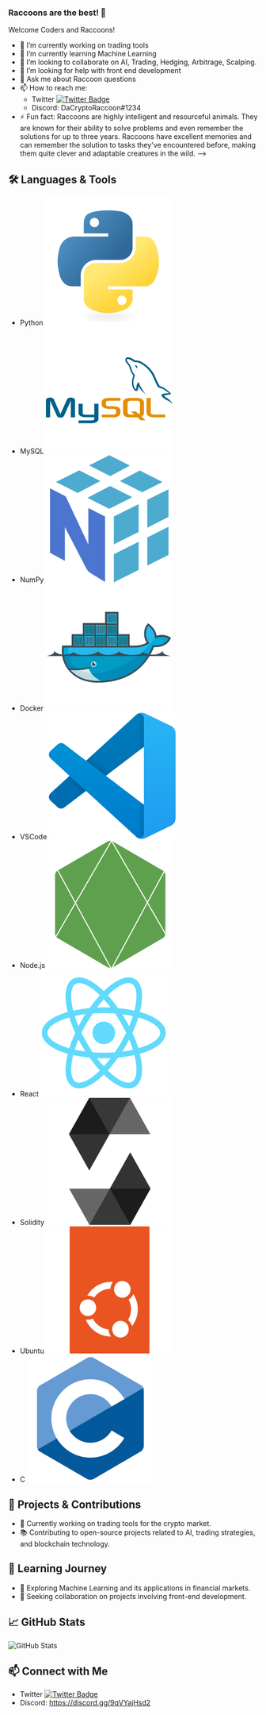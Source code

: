 ### Raccoons are the best! 👋

Welcome Coders and Raccoons!

- 🔭 I’m currently working on trading tools
- 🌱 I’m currently learning Machine Learning
- 👯 I’m looking to collaborate on AI, Trading, Hedging, Arbitrage, Scalping.
- 🤔 I’m looking for help with front end development
- 💬 Ask me about Raccoon questions
- 📫 How to reach me:
  - Twitter [![Twitter Badge](https://img.shields.io/twitter/follow/DaCryptoRaccoon?style=social)](https://twitter.com/DaCryptoRaccoon)
  - Discord: DaCryptoRaccoon#1234
- ⚡ Fun fact: Raccoons are highly intelligent and resourceful animals. They are known for their ability to solve problems and even remember the solutions for up to three years. Raccoons have excellent memories and can remember the solution to tasks they've encountered before, making them quite clever and adaptable creatures in the wild.
-->

## 🛠️ Languages & Tools

- Python ![Python Logo](https://raw.githubusercontent.com/devicons/devicon/master/icons/python/python-original.svg)
- MySQL ![MySQL Logo](https://raw.githubusercontent.com/devicons/devicon/master/icons/mysql/mysql-original-wordmark.svg)
- NumPy ![NumPy Logo](https://raw.githubusercontent.com/devicons/devicon/master/icons/numpy/numpy-original.svg)
- Docker ![Docker Logo](https://raw.githubusercontent.com/devicons/devicon/master/icons/docker/docker-original.svg)
- VSCode ![VSCode Logo](https://raw.githubusercontent.com/devicons/devicon/master/icons/vscode/vscode-original.svg)
- Node.js ![Node.js Logo](https://raw.githubusercontent.com/devicons/devicon/master/icons/nodejs/nodejs-plain.svg)
- React ![React Logo](https://raw.githubusercontent.com/devicons/devicon/master/icons/react/react-original.svg)
- Solidity ![Solidity Logo](https://raw.githubusercontent.com/devicons/devicon/master/icons/solidity/solidity-original.svg)
- Ubuntu ![Ubuntu Logo](https://raw.githubusercontent.com/devicons/devicon/master/icons/ubuntu/ubuntu-plain.svg)
- C ![C Logo](https://raw.githubusercontent.com/devicons/devicon/master/icons/c/c-original.svg)

## 🔧 Projects & Contributions

- 🚀 Currently working on trading tools for the crypto market.
- 📚 Contributing to open-source projects related to AI, trading strategies, and blockchain technology.

## 🌱 Learning Journey

- 🤖 Exploring Machine Learning and its applications in financial markets.
- 🚧 Seeking collaboration on projects involving front-end development.

## 📈 GitHub Stats

![GitHub Stats](https://github-readme-stats.vercel.app/api?username=DaCryptoRaccoon&show_icons=true&hide_border=true)

## 📫 Connect with Me

- Twitter [![Twitter Badge](https://img.shields.io/twitter/follow/DaCryptoRaccoon?style=social)](https://twitter.com/DaCryptoRaccoon)
- Discord: https://discord.gg/9qVYajHsd2

